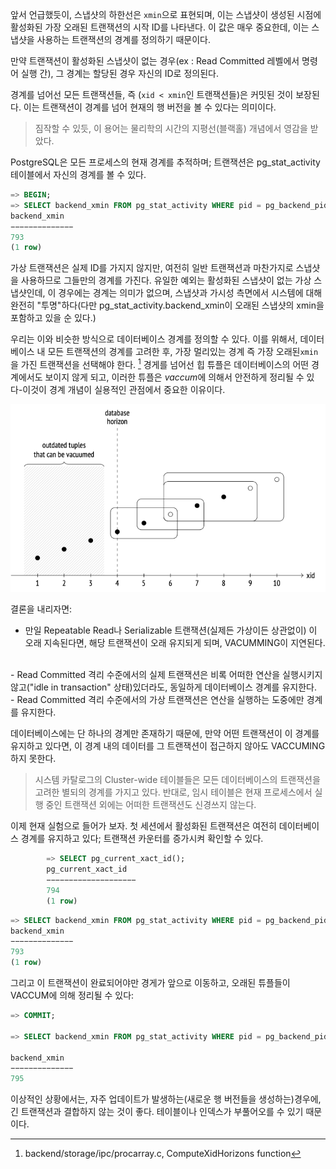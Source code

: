 
앞서 언급했듯이, 스냅샷의 하한선은 `xmin`으로 표현되며, 이는 스냅샷이 생성된 시점에 활성화된 가장 오래된 트랜잭션의 시작 ID를 나타낸다.
이 값은 매우 중요한데, 이는 스냅샷을 사용하는 트랜잭션의 경계를 정의하기 때문이다.

만약 트랜잭션이 활성화된 스냅샷이 없는 경우(ex : Read Committed 레벨에서 명령어 실행 간), 그 경계는 할당된 경우 자신의 ID로 정의된다.

경계를 넘어선 모든 트랜잭션들, 즉 (`xid < xmin`인 트랜잭션들)은 커밋된 것이 보장된다. 이는 트랜잭션이 경계를 넘어 현재의 행 버전을 볼 수 있다는 의미이다.

>짐작할 수 있듯, 이 용어는 물리학의 시간의 지평선(블랙홀) 개념에서 영감을 받았다.

PostgreSQL은 모든 프로세스의 현재 경계를 추적하며; 트랜잭션은 pg_stat_activity 테이블에서 자신의 경계를 볼 수 있다.

```sql
=> BEGIN;
=> SELECT backend_xmin FROM pg_stat_activity WHERE pid = pg_backend_pid();
backend_xmin
−−−−−−−−−−−−−−
793
(1 row)
```

가상 트랜잭션은 실제 ID를 가지지 않지만, 여전히 일반 트랜잭션과 마찬가지로 스냅샷을 사용하므로 그들만의 경계를 가진다.
유일한 예외는 활성화된 스냅샷이 없는 가상 스냅샷인데, 이 경우에는 경계는 의미가 없으며, 스냅샷과 가시성 측면에서 시스템에 대해 완전히 "투명"하다(다만 pg_stat_activity.backend_xmin이 오래된 스냅샷의 xmin을 포함하고 있을 순 있다.)

우리는 이와 비슷한 방식으로 데이터베이스 경계를 정의할 수 있다. 이를 위해서, 데이터베이스 내 모든 트랜잭션의 경계를 고려한 후, 가장 멀리있는 경계 즉 가장 오래된`xmin`을 가진 트랜잭션을 선택해야 한다. [^1]
경게를 넘어선 힙 튜플은 데이터베이스의 어떤 경계에서도 보이지 않게 되고, 이러한 튜플은 *vaccum*에 의해서 안전하게 정리될 수 있다-이것이 경계 개념이 실용적인 관점에서 중요한 이유이다.

![](_static/CleanShot%20-000067.png)

결론을 내리자면:
- 만일 Repeatable Read나 Serializable  트랜잭션(실제든 가상이든 상관없이) 이 오래 지속된다면, 해당 트랜잭션이 오래 유지되게 되며, VACUMMING이 지연된다.
<br>
- Read Committed 격리 수준에서의 실제 트랜잭션은 비록 어떠한 연산을 실행시키지 않고("idle in transaction" 상태)있더라도, 동일하게 데이터베이스 경계를 유지한다. 
<br>
- Read Committed 격리 수준에서의 가상 트랜잭션은 연산을 실행하는 도중에만 경계를 유지한다.

데이터베이스에는 단 하나의 경계만 존재하기 때문에, 만약 어떤 트랜잭션이 이 경계를 유지하고 있다면, 이 경계 내의 데이터를 그 트랜잭션이 접근하지 않아도 VACCUMING하지 못한다.

> 시스템 카탈로그의 Cluster-wide 테이블들은 모든 데이터베이스의 트랜잭션을 고려한 별되의 경계를 가지고 있다. 반대로, 임시 테이블은 현재 프로세스에서 실행 중인 트랜잭션 외에는 어떠한 트랜잭션도 신경쓰지 않는다.

이제 현재 실험으로 들어가 보자. 첫 세션에서 활성화된 트랜잭션은 여전히 데이터베이스 경계를 유지하고 있다; 트랜잭션 카운터를 증가시켜 확인할 수 있다.

```sql
		=> SELECT pg_current_xact_id();
		pg_current_xact_id
		−−−−−−−−−−−−−−−−−−−−
		794
		(1 row)

```

```sql
=> SELECT backend_xmin FROM pg_stat_activity WHERE pid = pg_backend_pid();
backend_xmin
−−−−−−−−−−−−−−
793
(1 row)
```

그리고 이 트랜잭션이 완료되어야만 경게가 앞으로 이동하고, 오래된 튜플들이 VACCUM에 의해 정리될 수 있다:

```sql
=> COMMIT;

=> SELECT backend_xmin FROM pg_stat_activity WHERE pid = pg_backend_pid();

backend_xmin
−−−−−−−−−−−−−−
795
```

이상적인 상황에서는, 자주 업데이트가 발생하는(새로운 행 버전들을 생성하는)경우에, 긴 트랜잭션과 결합하지 않는 것이 좋다. 테이블이나 인덱스가 부풀어오를 수 있기 때문이다.

[^1]:backend/storage/ipc/procarray.c, ComputeXidHorizons function